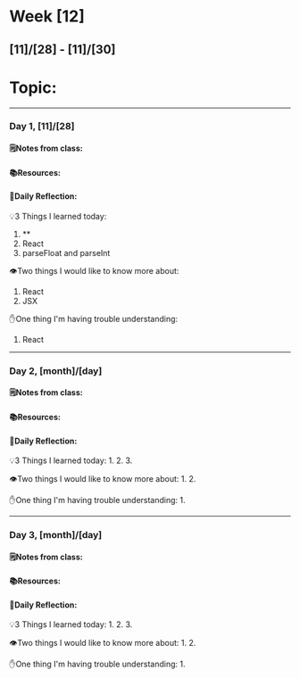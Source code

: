 # Week [12]
## [11]/[28] - [11]/[30]

# Topic:

___

### Day 1, [11]/[28]

#### 🗒️Notes from class:

#### 📚Resources:


#### 💭Daily Reflection:

💡3 Things I learned today:
1. **
2. React
3. parseFloat and parseInt

👁️Two things I would like to know more about:
1. React
2. JSX

✋One thing I'm having trouble understanding:
1. React


___

### Day 2, [month]/[day] 

#### 🗒️Notes from class:

#### 📚Resources:


#### 💭Daily Reflection:

💡3 Things I learned today:
1. 
2. 
3. 

👁️Two things I would like to know more about:
1. 
2. 

✋One thing I'm having trouble understanding:
1. 

___

### Day 3, [month]/[day]
#### 🗒️Notes from class:

#### 📚Resources:


#### 💭Daily Reflection:

💡3 Things I learned today:
1. 
2. 
3. 

👁️Two things I would like to know more about:
1. 
2. 

✋One thing I'm having trouble understanding:
1. 
 

